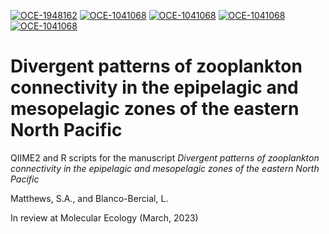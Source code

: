 [![OCE-1948162](https://img.shields.io/badge/NSF-1948162-blue.svg)](https://www.nsf.gov/awardsearch/showAward?AWD_ID=1948162) 
[![OCE-1041068](https://img.shields.io/badge/NSF-1041068-blue.svg)](https://www.nsf.gov/awardsearch/showAward?AWD_ID=1041068)
[![OCE-1041068](https://img.shields.io/badge/NSF-1637632-blue.svg)](https://www.nsf.gov/awardsearch/showAward?AWD_ID=1637632)
[![OCE-1041068](https://img.shields.io/badge/NSF-DGE-2038238-blue.svg)](https://www.nsf.gov/awardsearch/showAward?AWD_ID=DGE-2038238)
[![OCE-1041068](https://img.shields.io/badge/NSF-DGE-1650112-blue.svg)](https://www.nsf.gov/awardsearch/showAward?AWD_ID=DGE-1650112)

# Divergent patterns of zooplankton connectivity in the epipelagic and mesopelagic zones of the eastern North Pacific 
QIIME2 and R scripts for the manuscript <i> Divergent patterns of zooplankton connectivity in the epipelagic and mesopelagic zones of the eastern North Pacific </i>

Matthews, S.A., and Blanco-Bercial, L.

In review at Molecular Ecology (March, 2023)

